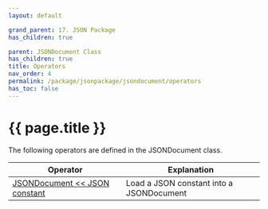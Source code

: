 ```yaml
---
layout: default

grand_parent: 17. JSON Package
has_children: true

parent: JSONDocument Class
has_children: true
title: Operators
nav_order: 4
permalink: /package/jsonpackage/jsondocument/operators
has_toc: false
---
```

# {{ page.title }}

The following operators are defined in the JSONDocument class.

| Operator | Explanation   |
|----------|---------------|
|[JSONDocument << JSON constant](/package/jsonpackage/jsondocument/operators/1) | Load a JSON constant into a JSONDocument |